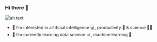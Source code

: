 ### Hi there 👋
![alt text]([image_url](https://raw.githubusercontent.com/maryKanata/maryKanata/main/photo/hello%20world!.png))
- 👀 I’m interested in artificial intelligence 💻, productivity 💪 & science 👩‍🚀
- 🌱 I’m currently learning data science 📊, machine learning 🤖


